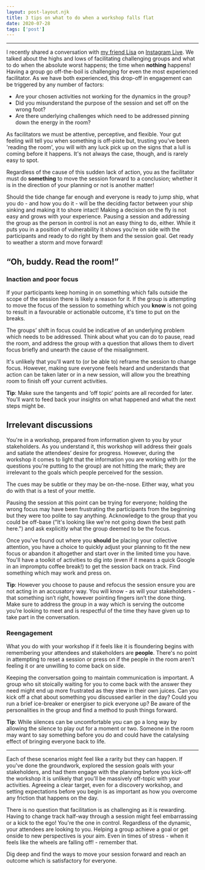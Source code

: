 ```yaml
---
layout: post-layout.njk 
title: 3 tips on what to do when a workshop falls flat
date: 2020-07-28
tags: ['post']
---
```


*****

<!-- Excerpt Start -->
I recently shared a conversation with [my friend Lisa](https://www.instagram.com/lissy_and_karl/) on [Instagram Live](https://www.instagram.com/tv/CC-v2pdg0FP/?utm_source=ig_web_copy_link). We talked about the highs and lows of facilitating challenging groups and what to do when the absolute worst happens; the time when **nothing** happens! Having a group go off-the-boil is challenging for even the most experienced facilitator.<!-- Excerpt End --> As we have both experienced, this drop-off in engagement can be triggered by any number of factors:

 - Are your chosen activities not working for the dynamics in the group?
 - Did you misunderstand the purpose of the session and set off on the wrong foot?
 - Are there underlying challenges which need to be addressed pinning down the energy in the room?

As facilitators we must be attentive, perceptive, and flexible. Your gut feeling will tell you when something is off-piste but, trusting you’ve been 'reading the room', you will with any luck pick up on the signs that a lull is coming before it happens. It's not always the case, though, and is rarely easy to spot.

Regardless of the cause of this sudden lack of action, you as the facilitator must do **something** to move the session forward to a conclusion; whether it is in the direction of your planning or not is another matter!

Should the tide change far enough and everyone is ready to jump ship, what you do - and how you do it - will be the deciding factor between your ship sinking and making it to shore intact! Making a decision on the fly is not easy and grows with your experience. Pausing a session and addressing the group as the person in control is not an easy thing to do, either. While it puts you in a position of vulnerability it shows you’re on side with the participants and ready to do right by them and the session goal. Get ready to weather a storm and move forward!

## “Oh, buddy. Read the room!”

### Inaction and poor focus
If your participants keep homing in on something which falls outside the scope of the session there is likely a reason for it. If the group is attempting to move the focus of the session to something which you **know** is not going to result in a favourable or actionable outcome, it's time to put on the breaks.

The groups’ shift in focus could be indicative of an underlying problem which needs to be addressed. Think about what you can do to pause, read the room, and address the group with a question that allows them to divert focus briefly and unearth the cause of the misalignment.

It's unlikely that you'll want to (or be able to) reframe the session to change focus. However, making sure everyone feels heard and understands that action can be taken later or in a new session, will allow you the breathing room to finish off your current activities.

**Tip**: Make sure the tangents and ‘off topic’ points are all recorded for later. You’ll want to feed back your insights on what happened and what the next steps might be.

## Irrelevant discussions
You're in a workshop, prepared from information given to you by your stakeholders. As you understand it, this workshop will address their goals and satiate the attendees’ desire for progress. However, during the workshop it comes to light that the information you are working with (or the questions you're putting to the group) are not hitting the mark; they are irrelevant to the goals which people perceived for the session.

The cues may be subtle or they may be on-the-nose. Either way, what you do with that is a test of your mettle.

Pausing the session at this point can be trying for everyone; holding the wrong focus may have been frustrating the participants from the beginning but they were too polite to say anything. Acknowledge to the group that you could be off-base ("It's looking like we're not going down the best path here.") and ask explicitly what the group deemed to be the focus.

Once you've found out where you **should** be placing your collective attention, you have a choice to quickly adjust your planning to fit the new focus or abandon it altogether and start over in the limited time you have. You'll have a toolkit of activities to dig into (even if it means a quick Google in an impromptu coffee break!) to get the session back on track. Find something which may work and press on.

**Tip**: However you choose to pause and refocus the session ensure you are not acting in an accusatory way. You will know - as will your stakeholders - that something isn’t right, however pointing fingers isn’t the done thing. Make sure to address the group in a way which is serving the outcome you’re looking to meet and is respectful of the time they have given up to take part in the conversation.

### Reengagement
What you do with your workshop if it feels like it is floundering begins with remembering your attendees and stakeholders are **people**. There's no point in attempting to reset a session or press on if the people in the room aren't feeling it or are unwilling to come back on side.

Keeping the conversation going to maintain communication is important. A group who sit stoically waiting for you to come back with the answer they need might end up more frustrated as they stew in their own juices. Can you kick off a chat about something you discussed earlier in the day? Could you run a brief ice-breaker or energiser to pick everyone up? Be aware of the personalities in the group and find a method to push things forward.

**Tip**: While silences can be uncomfortable you can go a long way by allowing the silence to play out for a moment or two. Someone in the room may want to say something before you do and could have the catalysing effect of bringing everyone back to life.

**********

Each of these scenarios might feel like a rarity but they can happen. If you've done the groundwork, explored the session goals with your stakeholders, and had them engage with the planning before you kick-off the workshop it is unlikely that you'll be massively off-topic with your activities. Agreeing a clear target, even for a discovery workshop, and setting expectations before you begin is as important as how you overcome any friction that happens on the day.

There is no question that facilitation is as challenging as it is rewarding. Having to change track half-way through a session might feel embarrassing or a kick to the ego! You're the one in control. Regardless of the dynamic, your attendees are looking to you. Helping a group achieve a goal or get onside to new perspectives is your aim. Even in times of stress - when it feels like the wheels are falling off! - remember that.

Dig deep and find the ways to move your session forward and reach an outcome which is satisfactory for everyone.